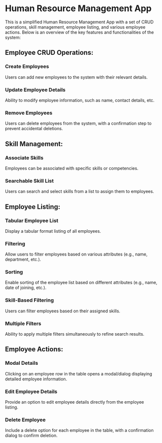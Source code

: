 # Human Resource Management App
This is a simplified Human Resource Management App with a set of CRUD operations, skill management, employee listing, and various employee actions. Below is an overview of the key features and functionalities of the system:

## Employee CRUD Operations:
### Create Employees
Users can add new employees to the system with their relevant details.

### Update Employee Details
Ability to modify employee information, such as name, contact details, etc.

### Remove Employees
Users can delete employees from the system, with a confirmation step to prevent accidental deletions.

## Skill Management:
### Associate Skills
Employees can be associated with specific skills or competencies.

### Searchable Skill List
Users can search and select skills from a list to assign them to employees.

## Employee Listing:
### Tabular Employee List
Display a tabular format listing of all employees.

### Filtering
Allow users to filter employees based on various attributes (e.g., name, department, etc.).

### Sorting
Enable sorting of the employee list based on different attributes (e.g., name, date of joining, etc.).

### Skill-Based Filtering
Users can filter employees based on their assigned skills.

### Multiple Filters
Ability to apply multiple filters simultaneously to refine search results.

## Employee Actions:
### Modal Details
Clicking on an employee row in the table opens a modal/dialog displaying detailed employee information.

### Edit Employee Details
Provide an option to edit employee details directly from the employee listing.

### Delete Employee
Include a delete option for each employee in the table, with a confirmation dialog to confirm deletion.